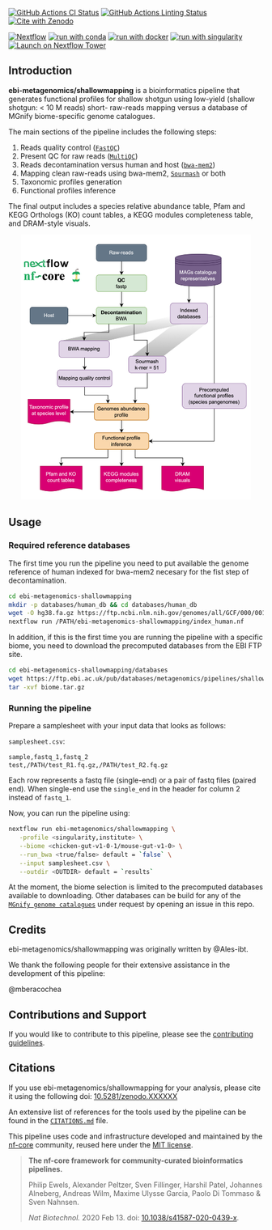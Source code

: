[![GitHub Actions CI Status](https://github.com/ebi-metagenomics/shallowmapping/workflows/nf-core%20CI/badge.svg)](https://github.com/ebi-metagenomics/shallowmapping/actions?query=workflow%3A%22nf-core+CI%22)
[![GitHub Actions Linting Status](https://github.com/ebi-metagenomics/shallowmapping/workflows/nf-core%20linting/badge.svg)](https://github.com/ebi-metagenomics/shallowmapping/actions?query=workflow%3A%22nf-core+linting%22)[![Cite with Zenodo](http://img.shields.io/badge/DOI-10.5281/zenodo.XXXXXXX-1073c8?labelColor=000000)](https://doi.org/10.5281/zenodo.XXXXXXX)

[![Nextflow](https://img.shields.io/badge/nextflow%20DSL2-%E2%89%A523.04.0-23aa62.svg)](https://www.nextflow.io/)
[![run with conda](http://img.shields.io/badge/run%20with-conda-3EB049?labelColor=000000&logo=anaconda)](https://docs.conda.io/en/latest/)
[![run with docker](https://img.shields.io/badge/run%20with-docker-0db7ed?labelColor=000000&logo=docker)](https://www.docker.com/)
[![run with singularity](https://img.shields.io/badge/run%20with-singularity-1d355c.svg?labelColor=000000)](https://sylabs.io/docs/)
[![Launch on Nextflow Tower](https://img.shields.io/badge/Launch%20%F0%9F%9A%80-Nextflow%20Tower-%234256e7)](https://tower.nf/launch?pipeline=https://github.com/ebi-metagenomics/shallowmapping)

## Introduction

**ebi-metagenomics/shallowmapping** is a bioinformatics pipeline that generates functional profiles for shallow shotgun using low-yield (shallow shotgun: < 10 M reads) short- raw-reads mapping versus a database of MGnify biome-specific genome catalogues.

The main sections of the pipeline includes the following steps:
1. Reads quality control ([`FastQC`](https://www.bioinformatics.babraham.ac.uk/projects/fastqc/))
2. Present QC for raw reads ([`MultiQC`](http://multiqc.info/))
3. Reads decontamination versus human and host ([`bwa-mem2`](https://github.com/bwa-mem2/bwa-mem2))
4. Mapping clean raw-reads using bwa-mem2, [`Sourmash`](https://sourmash.readthedocs.io/en/latest/command-line.html) or both
5. Taxonomic profiles generation
6. Functional profiles inference

The final output includes a species relative abundance table, Pfam and KEGG Orthologs (KO) count tables, a KEGG modules completeness table, and DRAM-style visuals.

<p align="center" width="100%">
   <img src="docs/images/workflow.png" width="90%"/>
</p>


## Usage

### Required reference databases

The first time you run the pipeline you need to put available the genome reference of human indexed for bwa-mem2 necesary for the fist step of decontamination.

```bash
cd ebi-metagenomics-shallowmapping
mkdir -p databases/human_db && cd databases/human_db
wget -O hg38.fa.gz https://ftp.ncbi.nlm.nih.gov/genomes/all/GCF/000/001/405/GCF_000001405.40_GRCh38.p14/GCF_000001405.40_GRCh38.p14_genomic.fna.gz
nextflow run /PATH/ebi-metagenomics-shallowmapping/index_human.nf
```

In addition, if this is the first time you are running the pipeline with a specific biome, you need to download the precomputed databases from the EBI FTP site.

```bash
cd ebi-metagenomics-shallowmapping/databases
wget https://ftp.ebi.ac.uk/pub/databases/metagenomics/pipelines/shallow-mapping/biome.tar.gz
tar -xvf biome.tar.gz
```

### Running the pipeline

Prepare a samplesheet with your input data that looks as follows:

`samplesheet.csv`:

```csv
sample,fastq_1,fastq_2
test,/PATH/test_R1.fq.gz,/PATH/test_R2.fq.gz
```

Each row represents a fastq file (single-end) or a pair of fastq files (paired end). When single-end use the `single_end` in the header for column 2 instead of `fastq_1`.

Now, you can run the pipeline using:

```bash
nextflow run ebi-metagenomics/shallowmapping \
   -profile <singularity,institute> \
   --biome <chicken-gut-v1-0-1/mouse-gut-v1-0> \
   --run_bwa <true/false> default = `false` \
   --input samplesheet.csv \
   --outdir <OUTDIR> default = `results`
```

At the moment, the biome selection is limited to the precomputed databases available to downloading. Other databases can be build for any of the [`MGnify genome catalogues`](https://www.ebi.ac.uk/metagenomics/browse/genomes) under request by opening an issue in this repo.


## Credits

ebi-metagenomics/shallowmapping was originally written by @Ales-ibt.

We thank the following people for their extensive assistance in the development of this pipeline:

@mberacochea


## Contributions and Support

If you would like to contribute to this pipeline, please see the [contributing guidelines](.github/CONTRIBUTING.md).

## Citations

If you use  ebi-metagenomics/shallowmapping for your analysis, please cite it using the following doi: [10.5281/zenodo.XXXXXX](https://doi.org/10.5281/zenodo.XXXXXX)

An extensive list of references for the tools used by the pipeline can be found in the [`CITATIONS.md`](CITATIONS.md) file.

This pipeline uses code and infrastructure developed and maintained by the [nf-core](https://nf-co.re) community, reused here under the [MIT license](https://github.com/nf-core/tools/blob/master/LICENSE).

> **The nf-core framework for community-curated bioinformatics pipelines.**
>
> Philip Ewels, Alexander Peltzer, Sven Fillinger, Harshil Patel, Johannes Alneberg, Andreas Wilm, Maxime Ulysse Garcia, Paolo Di Tommaso & Sven Nahnsen.
>
> _Nat Biotechnol._ 2020 Feb 13. doi: [10.1038/s41587-020-0439-x](https://dx.doi.org/10.1038/s41587-020-0439-x).

